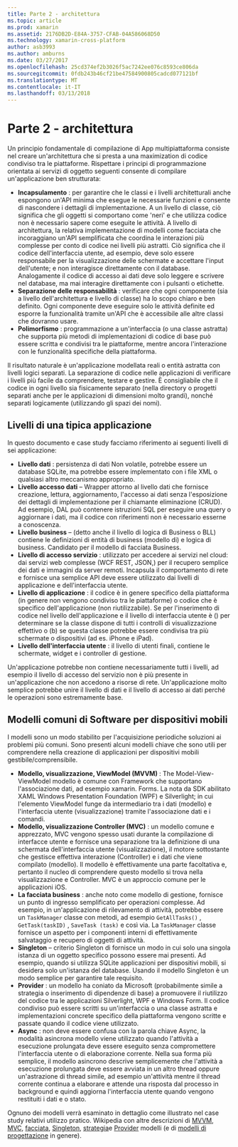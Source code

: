 ```yaml
---
title: Parte 2 - architettura
ms.topic: article
ms.prod: xamarin
ms.assetid: 2176DB2D-E84A-3757-CFAB-04A586068D50
ms.technology: xamarin-cross-platform
author: asb3993
ms.author: amburns
ms.date: 03/27/2017
ms.openlocfilehash: 25cd374ef2b3026f5ac7242ee076c8593ce806da
ms.sourcegitcommit: 0fdb243b46cf21be47584900805cadcd077121bf
ms.translationtype: MT
ms.contentlocale: it-IT
ms.lasthandoff: 03/13/2018
---
```

# <a name="part-2---architecture"></a>Parte 2 - architettura

Un principio fondamentale di compilazione di App multipiattaforma consiste nel creare un'architettura che si presta a una maximization di codice condiviso tra le piattaforme. Rispettare i principi di programmazione orientata ai servizi di oggetto seguenti consente di compilare un'applicazione ben strutturata:

-   **Incapsulamento** : per garantire che le classi e i livelli architetturali anche espongono un'API minima che esegue le necessarie funzioni e consente di nascondere i dettagli di implementazione. A un livello di classe, ciò significa che gli oggetti si comportano come 'neri' e che utilizza codice non è necessario sapere come eseguite le attività. A livello di architettura, la relativa implementazione di modelli come facciata che incoraggiano un'API semplificata che coordina le interazioni più complesse per conto di codice nei livelli più astratti. Ciò significa che il codice dell'interfaccia utente, ad esempio, deve solo essere responsabile per la visualizzazione delle schermate e accettare l'input dell'utente; e non interagisce direttamente con il database. Analogamente il codice di accesso ai dati deve solo leggere e scrivere nel database, ma mai interagire direttamente con i pulsanti o etichette.
-   **Separazione delle responsabilità** : verificare che ogni componente (sia a livello dell'architettura e livello di classe) ha lo scopo chiaro e ben definito. Ogni componente deve eseguire solo le attività definite ed esporre la funzionalità tramite un'API che è accessibile alle altre classi che dovranno usare.
-   **Polimorfismo** : programmazione a un'interfaccia (o una classe astratta) che supporta più metodi di implementazioni di codice di base può essere scritta e condivisi tra le piattaforme, mentre ancora l'interazione con le funzionalità specifiche della piattaforma.


Il risultato naturale è un'applicazione modellata reali o entità astratta con livelli logici separati. La separazione di codice nelle applicazioni di verificare i livelli più facile da comprendere, testare e gestire. È consigliabile che il codice in ogni livello sia fisicamente separato (nella directory o progetti separati anche per le applicazioni di dimensioni molto grandi), nonché separati logicamente (utilizzando gli spazi dei nomi).

 <a name="Typical_Application_Layers" />


## <a name="typical-application-layers"></a>Livelli di una tipica applicazione

In questo documento e case study facciamo riferimento ai seguenti livelli di sei applicazione:

-   **Livello dati** : persistenza di dati Non volatile, potrebbe essere un database SQLite, ma potrebbe essere implementato con i file XML o qualsiasi altro meccanismo appropriato.
-   **Livello accesso dati** – Wrapper attorno al livello dati che fornisce creazione, lettura, aggiornamento, l'accesso ai dati senza l'esposizione dei dettagli di implementazione per il chiamante eliminazione (CRUD). Ad esempio, DAL può contenere istruzioni SQL per eseguire una query o aggiornare i dati, ma il codice con riferimenti non è necessario esserne a conoscenza.
-   **Livello business** – (detto anche il livello di logica di Business o BLL) contiene le definizioni di entità di business (modello di) e logica di business. Candidato per il modello di facciata Business.
-   **Livello di accesso servizio** : utilizzato per accedere ai servizi nel cloud: dai servizi web complesse (WCF REST, JSON,) per il recupero semplice dei dati e immagini da server remoti. Incapsula il comportamento di rete e fornisce una semplice API deve essere utilizzato dai livelli di applicazione e dell'interfaccia utente.
-   **Livello di applicazione** : il codice è in genere specifico della piattaforma (in genere non vengono condiviso tra le piattaforme) o codice che è specifico dell'applicazione (non riutilizzabile). Se per l'inserimento di codice nel livello dell'applicazione e il livello di interfaccia utente è () per determinare se la classe dispone di tutti i controlli di visualizzazione effettivo o (b) se questa classe potrebbe essere condivisa tra più schermate o dispositivi (ad es. iPhone e iPad).
-   **Livello dell'interfaccia utente** : il livello di utenti finali, contiene le schermate, widget e i controller di gestione.


Un'applicazione potrebbe non contiene necessariamente tutti i livelli, ad esempio il livello di accesso del servizio non è più presente in un'applicazione che non accedono a risorse di rete. Un'applicazione molto semplice potrebbe unire il livello di dati e il livello di accesso ai dati perché le operazioni sono estremamente base.

 <a name="Common_Mobile_Software_Patterns" />


## <a name="common-mobile-software-patterns"></a>Modelli comuni di Software per dispositivi mobili

I modelli sono un modo stabilito per l'acquisizione periodiche soluzioni ai problemi più comuni. Sono presenti alcuni modelli chiave che sono utili per comprendere nella creazione di applicazioni per dispositivi mobili gestibile/comprensibile.

-   **Modello, visualizzazione, ViewModel (MVVM)** : The Model-View-ViewModel modello è comune con Framework che supportano l'associazione dati, ad esempio xamarin. Forms. La nota da SDK abilitato XAML Windows Presentation Foundation (WPF) e Silverlight; in cui l'elemento ViewModel funge da intermediario tra i dati (modello) e l'interfaccia utente (visualizzazione) tramite l'associazione dati e i comandi.
-   **Modello, visualizzazione Controller (MVC)** : un modello comune e apprezzato, MVC vengono spesso usati durante la compilazione di interfacce utente e fornisce una separazione tra la definizione di una schermata dell'interfaccia utente (visualizzazione), il motore sottostante che gestisce effettiva interazione (Controller) e i dati che viene compilato (modello). Il modello è effettivamente una parte facoltativa e, pertanto il nucleo di comprendere questo modello si trova nella visualizzazione e Controller. MVC è un approccio comune per le applicazioni iOS.
-   **La facciata business** : anche noto come modello di gestione, fornisce un punto di ingresso semplificato per operazioni complesse. Ad esempio, in un'applicazione di rilevamento di attività, potrebbe essere un `TaskManager` classe con metodi, ad esempio `GetAllTasks()` , `GetTask(taskID)` , `SaveTask (task)` e così via. La `TaskManager` classe fornisce un aspetto per i componenti interni di effettivamente salvataggio e recupero di oggetti di attività.
-   **Singleton** – criterio Singleton di fornisce un modo in cui solo una singola istanza di un oggetto specifico possono essere mai presenti. Ad esempio, quando si utilizza SQLite applicazioni per dispositivi mobili, si desidera solo un'istanza del database. Usando il modello Singleton è un modo semplice per garantire tale requisito.
-   **Provider** : un modello ha coniato da Microsoft (probabilmente simile a strategia o inserimento di dipendenze di base) a promuovere il riutilizzo del codice tra le applicazioni Silverlight, WPF e Windows Form. Il codice condiviso può essere scritti su un'interfaccia o una classe astratta e implementazioni concrete specifico della piattaforma vengono scritte e passate quando il codice viene utilizzato.
-   **Async** : non deve essere confusa con la parola chiave Async, la modalità asincrona modello viene utilizzato quando l'attività a esecuzione prolungata deve essere eseguito senza compromettere l'interfaccia utente o di elaborazione corrente. Nella sua forma più semplice, il modello asincrono descrive semplicemente che l'attività a esecuzione prolungata deve essere avviata in un altro thread oppure un'astrazione di thread simile, ad esempio un'attività mentre il thread corrente continua a elaborare e attende una risposta dal processo in background e quindi aggiorna l'interfaccia utente quando vengono restituiti i dati e o stato.


Ognuno dei modelli verrà esaminato in dettaglio come illustrato nel case study relativi utilizzo pratico. Wikipedia con altre descrizioni di [MVVM](https://en.wikipedia.org/wiki/Model–view–viewmodel), [MVC](https://en.wikipedia.org/wiki/Model–view–controller), [facciata](http://en.wikipedia.org/wiki/Facade_pattern), [Singleton](http://en.wikipedia.org/wiki/Singleton_pattern), [strategia](http://en.wikipedia.org/wiki/Strategy_pattern)e [Provider](http://en.wikipedia.org/wiki/Provider_model) modelli (e di [modelli di progettazione](http://en.wikipedia.org/wiki/Design_Patterns) in genere).
